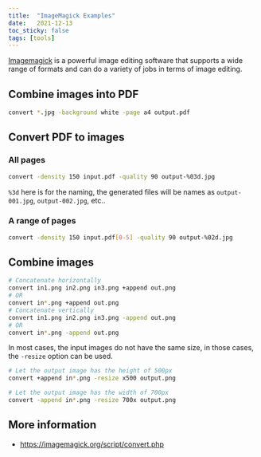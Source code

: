 ```yaml
---
title:  "ImageMagick Examples"
date:   2021-12-13
toc_sticky: false
tags: [tools]
---
```


[Imagemagick](https://imagemagick.org/index.php) is a powerful image editing software that supports a wide range of formats and can do a variety of jobs in terms of image editing.

## Combine images into PDF

```bash
convert *.jpg -background white -page a4 output.pdf
```

## Convert PDF to images

### All pages

```bash
convert -density 150 input.pdf -quality 90 output-%03d.jpg
```

`%3d` here is for the naming, the generated files will be names as `output-001.jpg`, `output-002.jpg`, etc..

### A range of pages

```bash
convert -density 150 input.pdf[0-5] -quality 90 output-%02d.jpg
```

## Combine images

```bash
# Concatenate horizontally
convert in1.png in2.png in3.png +append out.png
# OR
convert in*.png +append out.png
# Concatenate vertically
convert in1.png in2.png in3.png -append out.png
# OR
convert in*.png -append out.png
```

In most cases, the input images do not have the same size, in those cases, the `-resize` option can be used.

```bash
# Let the output image has the height of 500px
convert +append in*.png -resize x500 output.png

# Let the output image has the width of 700px
convert -append in*.png -resize 700x output.png
```

## More information

- <https://imagemagick.org/script/convert.php>